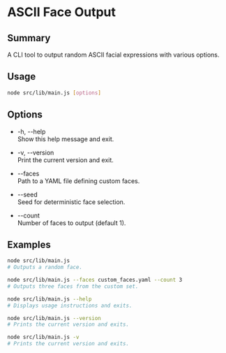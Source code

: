 # ASCII Face Output

## Summary

A CLI tool to output random ASCII facial expressions with various options.

## Usage

```bash
node src/lib/main.js [options]
```

## Options

- -h, --help  
  Show this help message and exit.

- -v, --version  
  Print the current version and exit.

- --faces <path>  
  Path to a YAML file defining custom faces.

- --seed <number>  
  Seed for deterministic face selection.

- --count <n>  
  Number of faces to output (default 1).

## Examples

```bash
node src/lib/main.js
# Outputs a random face.

node src/lib/main.js --faces custom_faces.yaml --count 3
# Outputs three faces from the custom set.

node src/lib/main.js --help
# Displays usage instructions and exits.

node src/lib/main.js --version
# Prints the current version and exits.

node src/lib/main.js -v
# Prints the current version and exits.
```